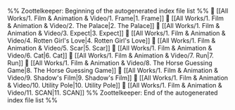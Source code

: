 %% Zoottelkeeper: Beginning of the autogenerated index file list  %%
📄 [[All Works/1. Film & Animation & Video/1. Frame|1. Frame]]
📄 [[All Works/1. Film & Animation & Video/2. The Palace|2. The Palace]]
📄 [[All Works/1. Film & Animation & Video/3. Expect|3. Expect]]
📄 [[All Works/1. Film & Animation & Video/4. Rotten Girl's Love|4. Rotten Girl's Love]]
📄 [[All Works/1. Film & Animation & Video/5. Scar|5. Scar]]
📄 [[All Works/1. Film & Animation & Video/6. Cat|6. Cat]]
📄 [[All Works/1. Film & Animation & Video/7. Run|7. Run]]
📄 [[All Works/1. Film & Animation & Video/8. The Horse Guessing Game|8. The Horse Guessing Game]]
📄 [[All Works/1. Film & Animation & Video/9. Shadow's Film|9. Shadow's Film]]
📄 [[All Works/1. Film & Animation & Video/10. Utility Pole|10. Utility Pole]]
📄 [[All Works/1. Film & Animation & Video/11. SCAN|11. SCAN]]
%% Zoottelkeeper: End of the autogenerated index file list  %%
